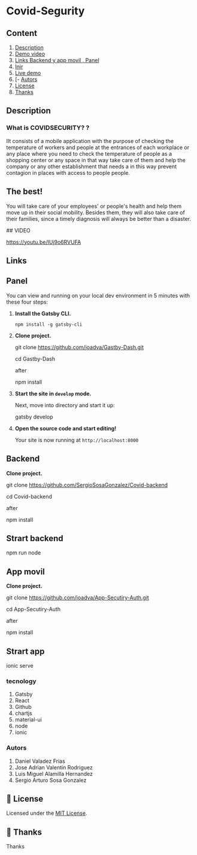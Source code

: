 # Covid-Segurity

## Content

1. [Description](#Description)
1. [Demo video]()
1. [Links Backend y app movil , Panel](#Links)
1. [Inir](#Instalar)
1. [Live demo](#live-demo)
1. [- [Autors](#Autors)
1. [License](#memo-license)
1. [Thanks ](#-thanks)

## Description

### What is COVIDSECURITY? ?

IIt consists of a mobile application with the purpose of checking the temperature of workers and people at the entrances of each workplace or any place where you need to check the temperature of people as a shopping center or any space in that way take care of them and help the company or any other establishment that needs a in this way prevent contagion in places with access to people people.

## The best!

You will take care of your employees' or people's health and help them move up in their social mobility. Besides them, they will also take care of their families, since a timely diagnosis will always be better than a disaster.

## VIDEO

https://youtu.be/IUj9o6RVUFA

## Links

## Panel

You can view and running on your local dev environment in 5 minutes with these four steps:

1. **Install the Gatsby CLI.**

   ```shell
   npm install -g gatsby-cli
   ```

2. **Clone project.**

   git clone https://github.com/joadva/Gastby-Dash.git

   cd Gastby-Dash

   after

   npm install

3. **Start the site in `develop` mode.**

   Next, move into directory and start it up:

   gatsby develop

4. **Open the source code and start editing!**

   Your site is now running at `http://localhost:8000`

## Backend

**Clone project.**

git clone https://github.com/SergioSosaGonzalez/Covid-backend

cd Covid-backend

after

npm install

## Strart backend

npm run node

## App movil

**Clone project.**

git clone https://github.com/joadva/App-Secutiry-Auth.git

cd App-Secutiry-Auth

after

npm install

## Strart app

ionic serve

### tecnology

1. Gatsby
2. React
3. Github
4. chartjs
5. material-ui
6. node
7. ionic

### Autors

1. Daniel Valadez Frias
2. Jose Adrian Valentin Rodriguez
3. Luis Miguel Alamilla Hernandez
4. Sergio Arturo Sosa Gonzalez

## :memo: License

Licensed under the [MIT License](./LICENSE).

## 💜 Thanks

Thanks
